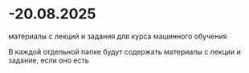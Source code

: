 # -20.08.2025
материалы с лекций и задания для курса машинного обучения

В каждой отдельной папке будут содержать материалы с лекции и задание, если оно есть 
